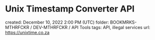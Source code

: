 # Unix Timestamp Converter API

created: December 10, 2022 2:00 PM (UTC)
folder: BOOKMRKS-MTHRFCKR / DEV-MTHRFCKR / API Tools
tags: API, illegal services
url: https://unixtime.co.za